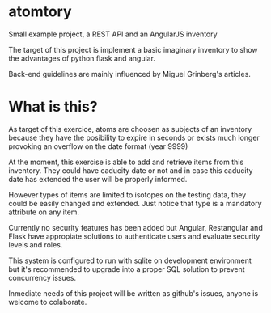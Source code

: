 # atomtory
Small example project, a REST API and an AngularJS inventory

The target of this project is implement a basic imaginary inventory to show the advantages of python flask and angular.

Back-end guidelines are mainly influenced by Miguel Grinberg's articles.

# What is this?

As target of this exercice, atoms are choosen as subjects of an inventory because they have the posibility to expire in seconds or exists much longer provoking an overflow on the date format (year 9999)

At the moment, this exercise is able to add and retrieve items from this inventory. They could have caducity date or not and in case this caducity date has extended the user will be properly informed.

However types of items are limited to isotopes on the testing data, they could be easily changed and extended. Just notice that type is a mandatory attribute on any item.

Currently no security features has been added but Angular, Restangular and Flask have appropiate solutions to authenticate users and evaluate security levels and roles.

This system is configured to run with sqlite on development environment but it's recommended to upgrade into a proper SQL solution to prevent concurrency issues.

Inmediate needs of this project will be written as github's issues, anyone is welcome to colaborate.
